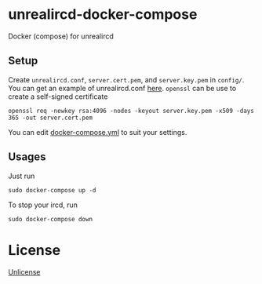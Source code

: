 # unrealircd-docker-compose

Docker (compose) for unrealircd

## Setup

Create `unrealircd.conf`, `server.cert.pem`, and `server.key.pem` in `config/`. You can get an example of unrealircd.conf [here](https://raw.githubusercontent.com/unrealircd/unrealircd/unreal52/doc/conf/examples/example.conf). `openssl` can be use to create a self-signed certificate

```
openssl req -newkey rsa:4096 -nodes -keyout server.key.pem -x509 -days 365 -out server.cert.pem
```

You can edit [docker-compose.yml](docker-compose.yml) to suit your settings.

## Usages

Just run

```
sudo docker-compose up -d
```

To stop your ircd, run

```
sudo docker-compose down
```

# License

[Unlicense](LICENSE)
